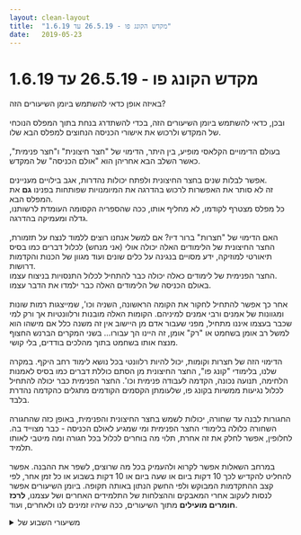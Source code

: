 ```yaml
---
layout: clean-layout
title:  "מקדש הקונג פו - 26.5.19 עד 1.6.19"
date:   2019-05-23
---
```

# מקדש הקונג פו - 26.5.19 עד 1.6.19 
באיזה אופן כדאי להשתמש ביומן השיעורים הזה?<br> <br> ובכן, כדאי להשתמש ביומן השיעורים הזה, בכדי להשתדרג בנחת בתוך המפלס הנוכחי של המקדש ולרכוש את אישורי הכניסה הנחוצים למפלס הבא שלו.<br> <br> בעולם הדימויים הקלאסי מופיע, בין היתר, הדימוי של &quot;חצר חיצונית&quot; ו&quot;חצר פנימית&quot;, כאשר השלב הבא אחריהן הוא &quot;אולם הכניסה&quot; של המקדש.<br> <br> אפשר לבלות שנים בחצר החיצונית ולפתח יכולות נהדרות, אגב בילויים מעניינים.<br> זה לא סותר את האפשרות לרכוש בהדרגה את המיומנויות שפותחות בפנינו <b>גם</b> את המפלס הבא.<br> כל מפלס מצטרף לקודמו, לא מחליף אותו, ככה שהספריה הקסומה העומדת לרשותנו, גדלה ומעמיקה בהדרגה.<br> <br> האם הדימוי של &quot;חצרות&quot; ברור דיו? אם למשל אנחנו רוצים ללמוד לנצח על תזמורת, החצר החיצונית של הלימודים האלה יכולה אולי (אני מנחש) לכלול דברים כמו בסיס תיאורטי למוזיקה, ידע מסויים בנגינה על כלים שונים ועוד מגוון של הכנות והקדמות דרושות.<br> החצר הפנימית של לימודים כאלה יכולה כבר להתחיל לכלול התנסויות בניצוח עצמו.<br> באולם הכניסה של הלימודים האלה כבר ילמדו את הדבר עצמו.<br> <br> אחר כך אפשר להתחיל לחקור את הקומה הראשונה, השניה וכו&#39;, שמייצגות רמות שונות ומגוונות של אמנים ורבי אמנים למיניהם. הקומות האלה מובנות ורלוונטיות אך ורק למי שכבר בעצמו איננו מתחיל, מפני שעבור אדם מן היישוב אין זה משנה כלל אם מישהו הוא למשל רב אומן בשחמט או &quot;רק&quot; אומן, זה היינו הך עבורו... בשני המקרים הברנש החצוף מנצח אותו בשחמט בתוך מהלכים בודדים, בלי קושי.<br> <br> הדימוי הזה של חצרות וקומות, יכול להיות רלוונטי בכל נושא לימוד רחב היקף. במקרה שלנו, בלימודי &quot;קונג פו&quot;, החצר החיצונית מן הסתם כוללת דברים כמו בסיס לאמנות הלחימה, תנועה נכונה, הקדמה לעבודה פנימית וכו&#39;. החצר הפנימית כבר יכולה להתחיל לכלול נגיעות ממשיות בקונג פו, שלעומתן הקסמים הקודמים מתגלים כהקדמה נהדרת בלבד.<br> <br> החגורות לבנה עד שחורה, יכולות לשמש בחצר החיצונית והפנימית, באופן כזה שהחגורה השחורה כלולה בלימודי החצר הפנימית ומי שמגיע לאולם הכניסה - כבר מצוייד בה. לחלופין, אפשר לחלק את זה אחרת, תלוי מה בוחרים לכלול בכל חגורה ומה מיטבי לאותו תלמיד.<br> <br> במרחב השאלות אפשר לקרוא ולהעמיק בכל מה שרוצים, לשפר את ההבנה. אפשר להחליט להקדיש לכך 10 דקות ביום או שעה ביום או 10 דקות בשבוע או כל זמן אחר, לפי קצב ההתקדמות המבוקש ולפי החשק הנתון באותה תקופה. ביומן השיעורים אפשר לנסות לעקוב אחרי המאבקים וההצלחות של התלמידים האחרים ושל עצמנו, <b>לרכז חומרים מועילים</b> מתוך השיעורים, ככה שיהיו זמינים לנו ולאחרים, ועוד.

<details>
                    <summary>משיעורי השבוע של</summary>
                    
                  </details><details>
                    <summary>> > א' 26.5.2019, "הקשבה מנחה</summary>
                    מכעשרים לשבע בנקודת המפגש עד כעשר ורבע בבית<br> <br> + בנקודת המפגש עם בועז<br> + בצפון הקומה העליונה של גן יעקב, על המעין-גשר שבין שני הפיקוסים הענקיים, עם דניאל וקרן שהיו שם כבר משיעור שש ועם בועז, יניב ובעז.<br> + בדרך ובבית עם עצמי.
                  </details><details>
                    <summary>> > > > m</summary>
                    
                  </details><details>
                    <summary>> > ב' 27.5.2019, "בנייה מחוברת</summary>
                    <b>metadata</b>*<br> על אחת המדשאות בגן העצמאות (זו שמצפון למדשאה הגדולה שבדרומה יש במה)<br> משבע וחצי או קצת אחרי (איחרתי)<br> עם ישי ואסא עד כעשר<br> עם אסא עד כעשר וחצי<br> <br> -----<br> * חלק מדו&quot;חות השיעור שלי מינימליסטיים ומתייחסים יותר למסגרת השיעור ופחות לתוכנו.<br> אני מעלה דו&quot;חות כאלה כי יש בהם תועלת לכשעצמם, וכי הם מסמנים המשך אפשרי.<br> אני מסמן אותם במלה &quot;metadata&quot;, בשאיפה לאתר אותם באמצעותה בקלות בהמשך ולמלא בהם תוכן.
                  </details><details>
                    <summary>ראשון 18:00 "הקשבה מנחה</summary>
                    אררר, כתבתי עכשיו סיכום יחסית מפורט ובטעות הכל נמחק...<br> <br> טוב אני אסתפק בלכתוב שרוב הזמן (נראה לי) עבדתי בצורה עצמאית על שלושה תחומי שיפור שהונחתי לבחור (בחרתי בעבודה רגשית/הכלת רגשות, חיבור לעצמי לסביבה והתנהלות עם כסף ושפע) ובחלקו עבדתי עם קרן על כל מיני עבודות שכללו סימונים ותיפוף גוף. <br> <br> הרגשתי שהתקדמתי הרבה בכל הנושאים שעבדתי עליהם.
                  </details><details>
                    <summary>קונג-פו, ראשון 20:00, 26/05 - "הקשבה מנחה</summary>
                    השיעור החל ב 18:50 והסתיים ב 21:45.<br> ביחד עם ריב, בעז ויניב ובחפיפה עם השיעור של 18:00 עם דניאל וקרן.<br> <br> היה לי שיעור מאד נעים וטוב!<br> <br> השיעור שלי כלל עבודה ממושכת על פורמות.<br> תרגול מעולה של חבטות ביחד עם ריב. <br> בהתחלה הדגש היה היכולת להוציא חבטות בעוצמה מטווח קצר. ואח&quot;כ הדגש היה לההפך למכונת חבטות יעילה יותר. היה לי נחמד להיזכר שוב בדימוי הזה. כחלק מהדגש השני, עשינו כמה סבבים. סבב ראשון היה של 100 חבטות בקצב ובעוצמה שנבחר. אח&quot;כ שלושה סבבים של עשר חבטות, ולבסוף 5*3 כאשר כל אחד בוחר משהו שהוא רוצה להשתפר בו. אני בחרתי בחיבור שלם יותר ללחימה כשבין היתר זה אומר לזכור להיות מוגן.<br> תרגול מהנה של הזזות ביחד עם דניאל. נעזרתי בדימוי של דניאל - להצליח לגייס הרבה יותר כח.<br> עזרה נהדרת מריב שהגיעה בעקבות בקשה שלי לשפר את היכולת לנהל את הזמן באופן יעיל יותר. להיות מומחה בניהול פרקי זמן שונים. אם זה דקה, דקות בודדות, שעות חצי יום... זה היה מצויין ואני משתמש בזה במידת מה במהלך היום הנוכחי.
                  </details><details>
                    <summary>שיעור יום שני בוקר 27.5.19 – "השיעור שלי</summary>
                    שעת הגעה לנק&#39; המפגש: 6:25 – סיום השיעור שלי: 8:05 – משת&#39;: אינגריד, יואב – מנחה: בן, אינגריד<br> הדגש שלי לשיעור הזה: לחוות את הגוף, להעצים את הנוכחות שלי וליהנות.<br> בן הגיע סביב 6:35 והנחה אותי להתחיל את השיעור שלי ושל יואב ברגע שיואב יגיע ולהוביל אותנו לגן דובנוב ולהמשיך שם את השיעור שלנו עד להודעה חדשה.<br> כשיואב הגיע אפשרתי קודם כל מקום למפגש שלנו, שהיה עבורי משמח ומעצים, ואז הודעתי שאני מתחילה את השיעור של שנינו. קיבלנו הנחיה להיות בתשומת לב לכפות הרגליים ולמידע שמתקבל באמצעותם משך ההליכה. כעבור 2-3 ד&#39; נוסף לכך הנחיה: לבצע את ההנחיות תוך כדי מבט בראיה מרחבית.<br> אימון חופשי – התמסרתי להגמשת הגוף שלי, שהיה מעט &quot;חלוד&quot; לאחר 5 ימי נסיעה בחו&quot;ל. אני עדיין זוכרת את החווייה לפני כמה שנים, כשהייתי חוזרת &quot;חלודה&quot; מביקור בחו&quot;ל והגוף הרגיש תפוס וחלוד והיה לי לרגעים ספק אם אצליח להחזיר לו את הגמישות שהייתה לו לפני הנסיעה; כיום, ברור לי שתוך זמן קצר אחזיר לעצמי את הגמישות הגופנית הקודמת, אין לי כל ספק בזה; גם משך התהליך הזה של הגמשה בחזרה למצב הקודם התקצר פלאים. איזה כיף. <br> הפעם שמתי לעצמי דגש גם על שמירת התיק, כל הזמן החזקתי אותו לידי, בתחום מרחב שדה הראיה שלי; כשהתרחקתי כ-10 מ&#39; לקחתי את התיק איתי כדי להיות בטוחה ורגועה.<br> כעבור זמן מה בן נכנס לתוך המרחב ושוחח עם כל אחד בנפרד. בשיחה לשנינו הוא ציין שראה אצלי הצטמצמות בהבדל שבין מצב שבו אני מסתפחת למי שמנחה את השיעור לבין מצב בו אני מנחה. מיד ראיתי על מה הוא מדבר וחוויתי זאת בגוף. בן גם הצביע על כך שכאשר נכנסנו לגן דובנוב לפני כן הוא ראה בשפת גוף שלי &quot;מנהיגות&quot;, כאילו אני לוקחת אחראיות; זה עזר לי לראות בבירור את המצב ההפוך, בו אני הולכת אחרי מי שמנחה והגוף שלי לא ממש נוכח. זה היה ברור וצלול כמו לראות את עצמי על מסך של סרט קולנוע.<br> לאחר זמן מה בן הנחה אותנו לקחת כפפות ולהתאמן בקרב אגרופים. את יואב הנחה להתאמן בקרב קליל, עם מכות &quot;נוצה&quot;; אותי הוא הנחה להתאמן בלהוציא מכות מכאיבות – לא פחות מאתגר מהמכות נוצה של יואב.<br> דגש נוסף של בן שהיה משמעות מאוד: לא להזיק לעצמי – זה היה יותר מאתגר מאשר להימנע מלהזיק לפרטנר. בהתחלה פגשתי את הדפוס הישן שלי של &quot;להתאבד על המשימה&quot;, זה היה מורגש מאוד בצוואר ובברך הימנית שלי. מיד ביצעתי שינוי והקפדתי על תנועות יותר מדויקות, בהצלחה רבה: יותר לא הרגשתי אי נוחות בצוואר או בברך. נזכרתי שבעבר הלא רחוק &quot;תזכורת&quot; כזו בגוף הייתה מעוררת בי פאניקה. נהניתי מעצם היכולת שלי כיום לקבל תזכורת ומיד לבצע שינוי ולהיות בשליטה. עדיין עלה הקול הפנימי שאומר &quot;זה פוגע לך בביצועים&quot;, כלומר, עורר בי תחושה שהמכות שלי פחות אפקטיביות כתוצאה מההתמתנות שלי, אבל תוך כמה שניות היה ברור לי שרק דרך התנועות היותר מתונות ומודעות אוכל להתקדם למכות יותר אפקטיביות. עדיין הגעתי מהר למצב של התנשפות ועייפות, אבל גם נהניתי.<br> כעבור זמן מה (בערך 7:30) בן הודיע לי שתוך כרבע שעה עלי להכריז על סיום השיעור הרשמי, ושהמשימה שלי היא שעצם ההכרזה הזו לא תשפיע כלל על השיעור האישי שלי ושיהיה לי ברור שאלה רק מילים. ההנחיה הזו סקרנה אותי.<br> כעבור כרבע שעה הכרזתי על סיום השיעור הרשמי. זה לא שינה באותו הרגע את ההתנהלות שלי או של יואב. מאוד נהניתי מעצם החוויה הזו. <br> כעבור כמה שניות כן חוויתי שינוי: השלתי מעלי את תחושת האחראיות שבכל זאת החזקתי בתוכי כמנחה. התעורר בי תגובה של &quot;זהו, עכשיו אני חופשיה ואפשר לעשות מה שבא לנו!!!&quot; התעוררה בי שמחה עמוקה ועוצמתית שלא הייתה שם קודם לכן. <br> הצעתי ליואב שנעבור להתאמן יחד; הוא הציע &quot;חיזוק להבים&quot;. כאשר זה הספיק לו אני הצעתי &quot;יד חומקת&quot; – שנינו השתפרנו. שמתי לב שעצם העובדה שאנחנו לא במסגרת של שיעור רשמי, התעורר בי סקרנות, לא הרגשתי כל צורך &quot;להתאבד על משימה&quot; והרגשתי חופשיה כמו ילדה משחקת. תענוג.<br> לאחר מכן ביקשתי מיואב שנתאמן יחד על הפורות כי אני רוצה ללמוד מההבדלים בין הביצועים שלנו. יואב הציע שנתאמן על הפורמה הראשונה עם יד אחת בלבד. זה היה תחילה מאתגר מאוד עבורי, כאילו אני מאבדת את יכולת ההתמצאות במרחב לרגע. לאט לאט הרכבתי את הכל חזרה וקיבלתי תובנות עמוקות ומשמעותיות מהתרגיל הזה. א&quot;כ כל אחד המשיך עצמאית. אני המשכתי להתאמן על הפורמות 2, 3 ו-4.<br> בערך בשעה 8:05 שנינו חווינו רצון לסיים את שיעורנו בגן דובנו וצעדנו יחד עד לרח&#39; שאול המלך.<br> איזה כיף לחזור לשיעורי הקונג פו אחרי היעדרות של כמה ימים.
                  </details><details>
                    <summary>"בנייה מחוברת", שני ערב, 27.5.1</summary>
                    עם אסא וריב.<br> <br> נאספים לפני שמונה והולכים לכיוון גן העצמאות.<br> <br> מה שזכור לי מזמן זה זה משפט שעבר לי בראש &quot;the gentle pull&quot;, שהצביע לי על פעולה פנימית של כמו משיכה עדינה של עצמי מאיזשהו סרט.<br> זה יכול להתבטא ברגע של אי הסכמה להישאב לאיזו מחשבה, וזה מרגיש נעים, כמו משחק כייפי כזה.<br> <br> מגיעים לדשא בגן העצמאות.<br> <br> היה שלב שבו נתנו יהלומים אחד לשני בדמות משהו שיכול לעזור. היהלום שאסא הביא לי היה להיות יכול לפרק זמן כלשהו להיות יציב פנימית. זה מצד אחד משהו שלגמרי בא לי להיות יכול. מצד שני זה קצת היה לי לא נעים לשמוע. כאילו, מה אני לא יכול? הייתה איזו התנגדות בי לשמע מה שאמר, ועם זאת משיכה לזה, וידיעה כי זה טוב מאוד עבורי לצמוח בזה.<br> <br> כל השיעור (ושמא רוב החיים) היה מעין ניסיון בכלל להיות שם. אני חש בחיים בכלליות מצד אחד אדישות גדולה, ומצד שני בעיות קטנות שלא נותנות לי מנוח. כך גם בשיעור ברובו. אני גם רואה עכשיו שיש לי שליליות בנוגע למצב הזה. אבל גם יותר קבלה מפעם.<br> <br> סיום בשבילי ב22:01.<br> <br> <br>
                  </details><details>
                    <summary>> > זה כאיל</summary>
                    יש חלון שקוף חלקית ביני ובין הכל. כך שמה שמגיע אלי מגיע דרך מסננת כלשהי, ולא יכול ממש לגעת.<br> <br> היו בשיעור הרבה דברים שאני יכול לראות את היופי בהם, ועם זאת הם לא נגעו בי. אבל כן נגעו ברמה מסויימת. <br> <br> ויש לי התנגדות לרשום אותם בסיכום, כאילו משהו בי אומר לי שאם לא חוויתי חוויה נקייה ושלמה, זה לא שווה.
                  </details><details>
                    <summary>"הקשבה מנחה", ראשון ערב, 26.5.1</summary>
                    כשהגעתי לאזור המפגש פגשתי את בן שכיוון אותי לעבר מיקום מסוים, שם כבר התאמנו מס&#39; תלמידים.<br> התחלתי את השיעור קרוב ל19:30 בטיפוס קשוב על העץ המרשים שעומד שם. ישבתי / שכבתי על ענפים שונים של העץ.<br> זה היה ממש מהנה ומחבר. הרגשתי / דימיתי שהעץ נהנה מנוכחותי גם כן.<br> הרגשתי שיש בתוכי שמש ענקית עם יכולות ריפוי עצומות.<br> <br> מתישהו עברתי להיזכר ולבצע את התחלת הפורמה החדשה שלמדתי.<br> יניב לימד אותי בהרבה סבלנות מקטע נוסף באורך דומה לזה שכבר הכרתי.<br> משהו בי מאד נהנה לתרגל זאת (אולי גם עם מרכיב של התמכרות)<br> הפסקתי כשהרגשתי שמיציתי והיה לי חם מדי.<br> <br> התישבתי למדיטציה. פגשתי חלק בתוכי שנמצא במצוקה גדולה ויאוש. <br> נתתי לאור השמש שבפנים לשטוף אותו וזה היה מרטיט ומרפא.<br> איזה קול פנימי אמר שיש טונות של כאב, והתשובה שעלתה היתה שיש אינסוף אור.<br> <br> מתישהו הרגשתי שהגוף שלי חם ומזיע באופן שיכול להיות לא בריא עבורי. ניסיתי למצוא מקום מאוורר יותר לעבוד בו ללא הצלחה רבה.<br> זיהיתי רצון בתוכי לסיים את השיעור.<br> החלטתי לשבת למדיטציה שעשויה להוות סגירה לשיעור שלי:<br> נתתי למה שעברתי להטמע בתוכי טוב יותר.<br> שדרגתי בדמיון את הימים הקרובים בחיים שלי.<br> <br> לבסוף אמרתי לבן ש&quot;נראה לי שאני רוצה לסיים את השיעור&quot; (רציתי להשאיר דלת פתוחה לאפשרויות חדשות להופיע)<br> בן שאל אם אני מרגיש שהשיעור שלי הסתיים. התבוננתי פנימה ועניתי שאני לא יודע.<br> הוא הזמין אותי להרגיש מה עוד אני רוצה לקבל מהשיעור... בשביל החיים שלי, דברים שאני רוצה לפתור וכדומה...<br> ישר הרגשתי את הרצון להתחבר עוד לשמש הזו שהרגשתי בתוכי, לאפשר לה לפעול עליי.<br> בן הציע שאם אני יודע מה אני רוצה, אבל עוד לא יודע איך להשיג את זה, אז עדיף, בדרך כלל, להישאר עם ה&quot;מה&quot; במצב כזה, להיות קשוב למה שיגיע...<br> <br> התבוננתי פנימה בעמידה, ובהמשך בישיבה. הורדתי נעליים.<br> לאחר זמן לא רב הונחינו לעבור לאזור &quot;הבריכה השקועה&quot;. זה נמצא ברחבה פתוחה והיתה שם בריזה נעימה וקרירה.<br> עבדתי קצת על חיבור לקרקע ועל גמישות.<br> השתמשתי במשפט &quot;יש אינסוף אור&quot;.<br> בהמשך התקרבתי לשאר השותפים לחלק הזה בשיעור (בועז, יניב וריב) וניסיתי להפתח לעבודה משותפת.<br> <br> ריב הציע לי לעשות משהו ביחד. אמרתי שאני רוצה לגעת בנושאים מהחיים.<br> שיתפנו במטרות / אתגרים שלנו . בהמשך גם בועז ויניב הצטרפו לעבודה. שיתפנו והצענו פתרונות.<br> <br> העליתי את הרצון שלי לפתור ולשחרר פחדים וחסמים הקשורים בלימודים האינטרנטיים שלי. את חוסר הוודאות שיש לי לגבי כל מני דברים, מה לעשות וממה להמנע...<br> נשאלתי (לא בשביל לקבל תשובה כמו כדי להפנות את תשומת לבי) - האם החסמים האלה טכניים או מהותיים?<br> האם פתרון של זה יאפשר לי באמת להתקדם או שיש חסמים מהותיים, שרק מציגים עצמם כשאלות טכניות, ועם כל פתרון של אתגר מסוים ילבשו במהרה צורה חדשה<br> <br> החלק הזה של השיעור היה לי מאד נעים ומיוחד... היתה בי איזו פתיחות.<br> ברמה הפיזית הגוף שלי רעד (מקור ומשחרור של חסמים הקשורים לביטוי), ובה בעת לא חוויתי את זה כמצוקה או הרגשה ש&quot;קר לי&quot;.<br> <br> בהתייחסות נוספת הוצע לי לשים לב לשתי נקודות:<br> 1. שההתקדמות שלי בלימודים מורכבת ממקטעים שונים, שמה שמעסיק ומאתגר אותי בחודש הזה למשל, שונה ממה שיעסיק אותי בעוד חודש או מדברים שהיו לפני חודש.<br> 2. להיות מתבונן מעורב בלימודים שלי, ולא כמישהו שמשקיף מהצד.<br> (בערך, יכול להיות שלא הבנתי עד הסוף את שנאמר לי)<br> <br> המשכתי את השיעור גם בדרך חזרה, בשיחה עם בועז וקניית פלאפל, אף שלא כל כך זכרתי רוב אותו זמן שהשיעור שלי נמשך.<br> היה כיף וקצת מוזר ללכת יחף בסביבה עירונית.<br> לבסוף התיישבתי לנעול נעליים על ספסל שמנגן כשמתישבים עליו, ובכך גלשתי מהשיעור אל המשך היום שלי...<br> <br>
                  </details><details>
                    <summary>רביעי ערב 29.5.19 - "קטן עלי</summary>
                    שיעור בית מול המחשב, שהתחלתי ב-19:33.<br> <br> קראתי עקבות ביומן השיעורים.<br> <br> תוך שיפור הראיה והרפיית העיניים.<br> <br> לפני שהגעתי בכלל לקרוא ברשומות שלי (ההנחיה הראשונה לשיעור הנוכחי) גלשתי לי ברשומות של אחרים, והגעתי אפילו לפורום המדיטציה.<br> <br> חיפשתי עקבות שהשארתי משיעורים, וקראתי בהנאה והשתאות. נזכרתי.<br> התרומה הראשונה שלי היא מ-2015...<br> <br> הזמינות המוצקה של זיכרון כתוב.<br> קריאה בתיעוד מעוררת ניצנוץ-מראה אצלי, ומחזירה אותי להתרחשות שכנראה הייתה אובדת לנצח לולא השכלתי לכתוב אותה.
                  </details><details>
                    <summary>שני בוקר 26.5.19 ״השיעור שלי</summary>
                    משאיר לעצמי עקבות קצרים<br> משתתפים: אינגריד, בן,<br> שעת הגעה 06:30 ישנתי טוב, קמתי טוב, צלילות גבוהה. בוקר נעים. <br> שינוי מיקום מיידי לגינת דובנוב, תחושה של כל כף הרגל תוך הליכה. אני מוסיף לעצמי גם קשב נוסף<br> ״אימון חופשי״ מונח שבו השתמשה אינגריד. המיקוד הזה העניק לי סשן איכותי. <br> עבודת בעיטות, עבודות נמוכות (להמשיך לתרגל) חיזוק הגוף מתוך קשב אליו. הגוף ״מחליט״ כמה שכיבות סמיכה אני עושה. להפתעתי הוא עשה יותר ממה שאני הייתי ״מבקש״ ממנו. חמוד, דגש מעניין לאימונים הבאים. <br> עבודת כפפות עדינה עם אינגריד. המיקוד שלי על עדינות. עבודה על השקטת כל הרעשים שצצים במהלך העבודה. <br> ראיה שלמה של הפרטנרית, שמירת פנים.<br> הנחיה של בן לאינגריד על הכרזה על סיום השיעור והתבוננות על זה. הבוקר היה ברור לי שזה לא סיום השיעור שלי. <br> המשכתי בתרגול מהנה של פורמה ראשונה, כל יד בנפרד, אימון בעיטות נמוך, עבודת זוגות של יד חומקת וחיזוק להבים. סיום בעבודה פנימית. לראות קטעים מהיום שלי סיום בערך ב 08:10
                  </details><details>
                    <summary>רביעי בוקר 29.5.19 ״מרחבים פתוחים</summary>
                    משתתפות: אינגריד, תרצה<br> עבודה עם הנחיות. להרגיש שמחה. מרגיש התנגדות פנימית. אולי זה הבוקר? מנסח מחדש: לאפשר לעצמי להרגיש את השמחה.<br> גינת דובנוב - עבודה גופנית מיטיבה. ממשיך את העבודה עם הקשב הגופני. הקשב קובע את רמת האינטנסיביות של האימון. <br> עבודה תנועתית מיטיבה ומהנה. עבודה נמוכה. <br> סיום השיעור הרשמי. <br> ממשיך את השיעור. עבודה פנימית. הצצה לרמה הבאה. מקבל הדרכה על עבודה תנועתית עדינה. <br> סיום שיעור 08:25
                  </details><details>
                    <summary>שני ערב 27.5.19 "בנייה מחוברת" - עם שיר :</summary>
                    שיער נפלא עם שיר<br> כיוונתי אותו שהוא יהיה לי ממש מדוייק, ויהיה משופר מהשיעור שהיה לפני. זה גרם לי ממש ללכת על מה שירים אותנו ויעשה רק טוב.<br> הלכנו ברחבי גן העצמאות, לאורך הים גם, בסוף ישבנו ליד הדק של המרינה ושם התקדמנו ב-6 מרחבי הבוקר שלנו (לכל אחת יש מרחבים אחרים או דומים). זה היה מצויין. הקדשנו דקה לכל מרחב וככה גם קיבלנו המחשה שאפשר לעשות אותם בכל יום.<br> <br>
                  </details><details>
                    <summary>שעור רביעי בוקר 29.5.19 – "מרחבים פתוחים</summary>
                    שעת הגעה שלי: 6:30 – סיום השיעור שלי: 8:40 – משת&#39;: יואב, תרצה, אינגריד – מנחה: אינגריד<br> הדגש האישי שלי לשיעור: נוכחות ושמחה, הימנעות מאחראיות יתר<br> עם תחילת השיעור קיבלנו הנחיה תחילה להעלות בדמיוננו חוויה ברורה של שמחה, תוך מיקוד על החוויה הפיזית. לאחר מכן התחלנו לצעוד. התרגיל אפשר לי להגיע לחווה מובהקת של שמחה, לחוות אותה בגוף, חדה וברורה כמו כאב; תו שניות זה העלה בגופי הרבה אנרגיה זמינה. תוך כדי הליכה הונחינו להתבונן מסביב ולשתף בקול רם על נקודות/ עצמים במרחב מסביב שמעוררים בנו תחושת שמחה. שמתי לב שרוב הזמן אני מדברת. כשציינתי שמגדל האנטנות של הקריה נראה לי יפה ומשמח התחלתי לחשוב שאין כל קשר בין הרגש שלי לבין העצמים שלכאורה מעוררים בי שמחה, אלא שאני חווה – ללא שום קשר לגירוי חיצוני – שחה עוצמתית ושהשמחה הזו היא שצובעת את הסביבה בשמחה וגורמת לי לחשבו באותו הרגע שמגדל האנטנות של הקריה נראה יפה.<br> גם תרצה ציינה פה ושם משהו יפה, כגון גווני הירוק של עץ פיקוס ענק בשד&#39; שאול המלך ועוד – זיהיתי בהם את &quot;עין הציירת&quot;. יואב שתק. <br> זיהיתי כאן כמה הצלחות שלי: א) לא נבהלתי מעוצמת השמחה שלי (כאילו אני קצת שיכורה), ב) לא לקחתי אחראיות על הפער בחוויה שלי לבין זו של תרצה ויואב; ג) הצלחתי לשמור בכל עת על תשומת לב לכך שהשיעור כרגע עובר דרכי וגם להרגיש חופשיה. הישגים מדהימים מבחינתי.<br> הונחינו לעבור לשיחה חופשית, עדיין תוך כדי הליכה. בשיחה החופשית גיליתי דברים מרתקים: אינגריד חוותה אנרגיות עוצמתיות של שמחה; תרצה סיפרה שתחילה ההנחיה להעלות שמחה בגוף עוררה בה התנגדות, כיוון שהיא באה עם הרבה עיצב ועייפות (מילים שלי); יואב סיפר שההנחיה תחילה עוררה בו התנגדות כי זה הוא לחלוטין לא חווה כל שמחה וזה נראה לו מזויף, אבל אז החליט &quot;לזרום עם זה&quot; ולנסות. זה הבהיר לי בתור מנחה עד כמה הנחיה זו הייתה מאתגרת, יותר ממה שהייתי מודעת לכך. רשמתי לפני להיות יותר זהירה או שקולה, או פשוט לשים לב איפה התלמידים האחרים נמצאים כשאני מעבירה הנחיה. <br> הגענו לגן דובנוב, לרחבת המתקנים, והונחינו לעבור לאימון חופשי, לפי מה שמתאים לכל אחד. שלושתנו רשמתנו דברים במחברת. הרפיתי מלקיחת אחריות כל שהיא, רק מדי פעם בחנתי את האפשרות להעביר הנחיה חדשה ונמנעתי מכך כי הרגשתי שאין בכך כל צורך. לקראת הרגע שבו התכוונתי להכריז על סיום השיעור הרשמי שקלתי אם לעשות עבודה פנימית וקיבלתי מידע שאין צורך בכך, שזה עלול להפריע, כי כל אחד מאיתנו היה במקום מושלם.<br> סביב השעה 7:45 הכרזתי על סיום השיעור הרשמי. הקפדתי על העדר דרמטיות או טקסיות, כדי שלא להפריע לזרימה של כל אחד. וידאתי שכולם שמעו. המעבר מהשיעור הרשמי לשיעור הפרטי שלי לא הרגיש משהו מיוחד – איזו הצלחה מבחינתי!<br> מיד לאחר מכן חוויתי עייפות עצומה, עם חולשה ברגליים, כשקודם לכן ביצעתי תרגילי כושר, אבל אני לא חושבת שזה קשור. אולי מיעוט שעות שינה. היה נראה לי שזה התהפכות ממצב השמחה העוצמתי שחוויתי קודם לכן – כשאני מפשרת את האנרגיות שלי &quot;בלי חשבון&quot;. בעבר עייפות פתאומית כזו (המוכרת לי היטב) הייתה מבהילה אותי. הפעם פשוט בחרתי להתמקד בעייפות בגוף, להרפות מכל מאמץ פיזי ולצלול לתוך החוויה. כעבור 5-10 ד&#39; חזרו כוחתיי. התובנה שלי: יש לי בראש משוואה: &quot;נוכחות וצלילות = מאמץ/ אנרגיה&quot; ו&quot;מנוחה/ הרפייה = פסיביות/ רפיסות&quot;. התחלתי תוך כדי מנוחה לעבוד על הגדרה מחדש של הנוסחה הזו, כך שאהיה מסוגלת להיות נוכחת, חדה וערנית ללא מאמץ יתר.<br> שאלתי אם מישהו רוצה לעבוד איתי בעבודה משותפת. תרצה הציעה את עצמה ותרגלנו מעט חיזוק להבים. לאחר מכן הצעתי לתרצה מסאג&#39;, כיוון שהיא ציינה שכואב לה בכתף. עבורי זו הייתה הזדמנות לתרגל את הנוסחה החדשה של נוכחות וחדות ללא מאמץ יתר. הצלחתי. תרצה הרגישה שחרור משמעותי.
                  </details><details>
                    <summary>> > תיקון שעת סיו</summary>
                    סיימנו מעט אחרי יואב, אז כנראה ב-8:30 ולא 8:40
                  </details><details>
                    <summary>שני ערב 27.5.19 "בנייה מחוברת</summary>
                    הגעתי הפעם מוקדם יותר, ב- 19:22 אם אני זוכר נכון, ונכנסתי לשיעור דקה או שתיים אחר כך. <br> <br> התחלתי בעמידה סטאטית, תנועה מודעת וביצוע אגרוף ארוך 1.<br> <br> לאחר זמן קצר אני וישי נאספנו על ידי ריב והתחלנו ללכת למקום השיעור. <br> <br> הגעתי טעון באיזה עצב עמוק ומעין תחושת יתמות מעניינת. אני לבד בעולם. היא הייתה גם עצובה אבל גם מענגת ומלאת שקט. והיא המשיכה לכל אורך השיעור. <br> <br> במהלך הדרך קיבלנו הנחיות שונות בכיוון של להבחין ביופי סביבנו. ובשלב כלשהו, בהשראת קבוצת רצים, עברתי למצב ריצה. <br> <br> כשהגענו לשטח השיעור הונחינו להעמיק את החיבור שלנו לסביבה. טיפסתי על עץ ונהניתי לשבת עליו ולנוח בו. <br> <br> השיעור היה כיפי ומלא מנוחה טובה. הרבה ממנו עבר עלי באוטיזם קל בגלל המצב שבו הגעתי. מתוך ההנחיות שקיבלנו זכורה לי במיוחד ההנחיה לשיפור הזריזות באמצעות משחק תפיסת הידיים, וההנחיה לשיפור הראיה באמצעות זה שיוצאים אלינו בסדרה של חבטות ואנחנו בעיקר משתדלים לראות כל מה שקורה. <br> <br> לאחר סיום החלק עם ישי היה לי ולריב עוד חלק שבו מצאנו שלושה קסמים:<br> 1. לתת לשקט לטפל בזה (העמקתי לתוכו הרבה בשיעור רביעי המיוחד שהיה לי בהמשך השבוע)<br> 2. העולם מדבר אלי ללא הרף, ואני נענה אליו ללא הרף, כל הזמן. וזה מיטיב. &quot;בתקשורת רצופה עם הגוף הגדול&quot;.<br> 3. אינני זוכר כרגע את הקסם השלישי. כשאזכר אוסיף אותו כתגובה למטה. <br> <br> דברים נוספים שעלו - <br> יכולת על בלסדר דברים ולפתור בעיות (בהשראת הסידרה לימיטלס)<br> המלצה לעסוק בציור :) <br> <br> תודה רבה!!<br>
                  </details><details>
                    <summary>"קטן עלי", רביעי ערב, 30.5.1</summary>
                    שיעור מגניב עם קרן. נותנים הנחיות בסדר חופשי. נהנתי מהעבודה עם קרן, וראיתי שנוכחותה תורמת לי. הרבה בזכות הנוכחות שלה היו כמה פעמים בשיעור שכמו הרמתי את עצמי למקום טוב יותר. <br> <br> היא הגיעה זמן מה אחרי. עד שהיא הגיעה הספקתי לעבור לא מעט. גם בחלק הזה היו רגעים של כמו להרים את עצמי. אני חושב שזה היה בחלק הזה שנתתי לעצמי הנחיה לתת למראות לחלחל אלי יותר. זה היה כיף.<br> <br> כשהיא הגיעה היה קצת זמן בנפרד, ואני אמרתי לה שאם היא רוצה שתגיד לי כשבא לה ואולי נעשה משהו ביחד. <br> היא ראתה אותי פוסע לאט ושאלה מה זה. ואז שנינו עשינו את זה קצת. הליכה קשובה כזאת. ההליכה עזרה לי להיות יותר מעוגן.<br> <br> אחר כך היו כל מיני תרגילים. תנועה חופשית ומענגת, התייחסות אלי כתינוק ונענוע את עצמי, בחירת עוגן ושימוש בו לאורך מקטע מסויים (נגיד תחושת כפות הרגליים על הקרקע), קרב איגרוף עם כפפות, משחק הידיים המנסות להגיע לידיים של השני תוך מבט בעיניים כשנקודת המוצא היא הידיים אחד של השני זו על זו, תחושת האנרגיה של הגוף, מתן לשיעור כמו להינמס אל תוך היום ולהיטמע בו, לראות יופי (בדיוק כשבאתי להגיד משהו כזה, קרן הציעה את זה, זה היה ממש מגניב). ועוד.<br> <br> במהלך השיעור עברנו לכיכר רבין, לאחר שבן בא ואמר שבאפשרותנו לשנות מיקום. בדרך עברנו בקניון גן העיר לשירותים.<br> <br> הגעתי לנקודת המפגש בחמש. השיעור הסתיים בשמונה וחמישה. קרן הגיעה בטח סביב רבע לשש. עזבנו את נקודת המפגש בשבע ועשרה כזה.<br> <br> אני מרגיש שהוא נתן לי מוטיבציה שהתבטאה היום בכמה פעמים שכמו הרמתי את עצמי.
                  </details><details>
                    <summary>> > תיקון תאריך: 29.5.1</summary>
                    
                  </details><details>
                    <summary>"חלקי השלם" שלישי ערב 2019052</summary>
                    8:55<br> <br> קונג פו מחולק לעשר חתיכות.&nbsp;&nbsp;(שימוש בקלות בכלי הכתיבה לעבודה מסוג כזה)<br> אמונות הלחימה<br> למידה התפתחות ושינוי<br> אמנות הגוף והתנועה<br> איפשור ועבודות פנימיות.<br> אמנות הבריאות<br> הצבת מטרות.<br> תקשורת עם עצמי, דרור, היכולת לתקשר את עצמי החוצה<br> הנאה<br> פרנסה והתקדמות<br> זוגיות<br> <br> שבע המטרות בשנה שעברה + ניקוד מ 0-100<br> 1. שלמות החסרונות - אי המרת החוסר בכעס תוקפנות. 25 השתפרות קלה.<br> 2. תנועתיות 0 ( אמנם לאורך השנה זה זז אך עכשיו אני מרגיש שזה פחות טוב )<br> 3. אמנות הלחימה - 60 ( הקרב המצחיק.. אני מנצח את דרור של שנה שעברה אך לא בקלות )<br> 4. פרנסה - 70 <br> 5. השבחה, תהליך רקע&nbsp;&nbsp;- 10<br> 6 ״הדרור״. הכרה בעצמי 50<br> 7. ההנחייה השקטה והנינוחה - 40 <br> <br> משחק חדש מה אני צריך על מנת להגיע ל 100 עד סוף אוגוסט.<br> שתי משימות <br> 1. לכתוב את זה כאן, ביומן השיעורים כך שלפחות אני ובן נזכר במה שנאמר. אז הנה.<br> <br> 1. כיוון של עבודה על בטחון עצמי. צריך עוד ידע אולי.<br> 2. תנועתיות - עבודה יומיומית שישה ימים בשבוע , שעה של עבודה כלשהי, <br> 3. קרבות מכל הסוגים עם פידבק, עבודה זוגיות על חסימות וטכניקות חדשות וישנות.<br> 4. פרנסה - לבקש העלאת משכורת ולהסדיר מצב בינאישי לא הכי נעים עם ראש הצוות שלי.<br> 5. השבחה- קידום התהליך שלי, ידע נוסף.<br> 6. תרגול פנימים + תנועה שנשארת. ידע נוסף.<br> 7.&nbsp;&nbsp;לחזור לתרגל עוד הנחיות , בפורמטי שיעור של עצמי ובהנחיות שיוצאות ממני.<br> <br> משימה שניה לתאר כל שיעור עד אוגוסט את הדרך עבור כל מטרה.<br> <br> איך אני נכנס למשימה הזו.<br> לא לראות אותה כמשימת סטודנטים שאני חייב.<br> יותר כמשחק. איך אני מכוונן אותה כך שהיא תיהיה טובה עבורי? <br> <br>  הנחייה לדמיין את הדרך הביתה את התחנה הבאה.<br> מה אני יכול לקחת ממנה. מה אני יכול ללמוד? <br> לסיים את השיעור שלי (שאותו אנחנו קובעים) בעת הכניסה הביתה.<br> איך אנחנו רוצים להכנס? <br> <br> הנסיעה הבייתה הייתה מרתקת, עבודה על הרפיה. <br> תוך למידה להכניס את שתי כפות הרגלים לתוך הרצועות הקשורות. דבר חדש לי, עד אז רק רגל ימין השתמשה ברצועה.<br> הרפיה תוך שימת לב לדרך. <br> דמיון איך אני יוצא מהרצועות בעצירה פתאומית. <br>  הגעתי ליעד והמשכתי להשתפר בלהיות במקום על האופניים, דבר אפשרי באופניי פיקסי.<br> נכנסתי הביתה&nbsp;&nbsp;22:45 והייתי ממש בטוב.<br>
                  </details><details>
                    <summary>רביעי לילה 29.5.19 "קטן עלי</summary>
                    השיעור שלי החל הפעם בחמישה לתשע והסתיים ב-23:20,<br> הייתי בו לבדי.<br> <br> הגעתי ונכנסתי אל השיעור בתוך תחושה קצת משונה. לא היה איש בנקודת המפגש, והכל הרגיש מאוד נטוש כזה איכשהו. <br> עשיתי ברכה מול העץ הגדול שבפינת הדסה ובן גוריון. בנקודה שבה עשיתי ברכה אינספור פעמים בעבר. במצבי חיים רבים ומגוונים. תמיד הייתה לזה מין חוויה מאפסת כזו. כאילו לא משנה מאיזה מצב חיים הגעתי, כשנעמדתי מול העץ הזה ועשיתי ברכה חזרתי לאיזו נקודה יציבה שבה אני נאסף מחדש. <br> <br> התחלתי להתאמן על האגרוף ארוך 1 שלי ולהרגיש את השקט סביבי שהלך וגבר, הלך והעמיק בהדרגה. תהיתי אם מישהו עומד לבוא להצטרף לשיעור או לא. נהניתי מאוד מלנוע ולהתאמן. נהניתי גם מלשבת ולהיות שם בשקט. <br> <br> עוד נותרה בי ההרגשה הזו של לבדות, של יתמות, שליוותה אותי מתחילת השבוע פחות או יותר. והיא הורשתה עכשיו ממש לקבל רגע מיוחד כי הייתי כל כך לבד בשיעור הזה. לא קיבלתי עבורו אפילו הנחיה אחת. לא פגשתי נפש חיה אחרת מבין התלמידים. נהניתי מזה מאוד. זה היה מין לבדות קדושה כזו. <br> <br> בשעה 21:49 אספתי את התיק ויצאתי לדרך. לא ידעתי בדיוק לאן, למרות שהרגשתי שממתין לי משהו בפיל הלבן והנחתי שאגיע לשם. לאחר זמן מה אכן מצאתי את עצמי שם. <br> <br> כאן החל החלק המשמעותי ביותר בשיעור שלי. לקחתי את הקסם &quot;לתת לשקט לטפל בזה&quot; ותרגלתי אותו זמן ארוך ולעומק. שיחקתי קצת עם הניסוח של זה וניסיתי ואריאציות שונות. לתת לשקט להיטיב איתי, לתת לזה לרפא אותי. כל מיני כאלה. זה לווה לפעמים בתנועה פנימית של להפגיש את מה שיש בי עכשיו עם השקט.<br> <br> התוצאה הייתה מהממת. השקט נהיה עמוק וגדול ועם הרגשה נצחית כזו. לא היה אכפת לי להמשיך ולהמשיך ללא גבול את מה שעשיתי עכשיו. לא רציתי לסיים לעולם כאילו. לא היה בי כל עניין במה שתכננתי לעשות אחרי השיעור למשל. האפקט על המטענים הרגשיים שהיו בי היה מרשים. כמו שני חומרים כימיים שנפגשים, מטען רגשי ושקט, והריאקציה שנוצרת ביניהם. היא הייתה ממשפחת ההתמוססויות. כאשר לפעמים גם חלקים ממטעני האנרגיה מנסים כאילו לברוח לכל מיני איזורים אחרים בי. לפעמים האזורים האלה נהיו זמנית חמים וצורבים כאלה.<br> <br> השקט המוגבר גם הגביר את הרגישות שלי לכל מיני דברים. לצלילים ודברים סביבי. לקולות ולדמויות שבתוכי ולמי שכרגע נמצא כאילו במושב הנהג בתודעה שלי. למי שאני כביכול הנני כרגע. הנחתי גם להם להיפגש עם השקט. ותמיד הגיעה עם זה תחושת רוחב גדולה יותר. <br> <br> פה ושם גם עלה איזה פחד. איזו השפעה תהיה לזה אם אניח לדבר הזה או הזה להתמוסס? עלי ועל אחרים... <br> <br> הייתה לעבודה הזו הרגשה כל כך טובה ומיוחדת. לרגעים יצאתי מתוך איזה גל של עבודה ופקחתי עיניים וההרגשה הייתה שאני נמצא בחיים אחרים עכשיו. שאני בכלל לא מכיר. <br> <br> בסביבות השעה 23:15 החלטתי שאני עומד תכף לסיים את השיעור הרשמי שלי. אבל שאמשיך להיות מודע להמשך השיעור האמתי כל עוד הוא ממשיך ובכוונה להטמיע אותו היטב ביום יום שלי. <br> <br> בשעה 23:20 סיימתי את השיעור הרשמי שלי. המשכתי להסתובב עטוף בשקט הזה. בן ברית רב עוצמה שכזה. הוא ליווה אותי לתוך פגישה עם חברים שהייתה לי. שבתוכה גם שכחתי ממנו קצת, אבל הוא הופיע פה ושם, מזכיר את עצמו. <br> <br> באיזו הנאה אני כותב על זה... <br> <br> שיעור מדהים. <br> תודה!!!
                  </details><details>
                    <summary>רביעי ערב 29.5.19 - רקיחה עצמית "קטן עלי</summary>
                    המייל של בן הגיע אלי רק ב19 למרות שנכתב כבר בצהריים. התבאסתי, אני אוהבת ששיעורי הקונגפו שלי נשזרים בתוך יום העבודה. זה הופך את יום העבודה לקסום. <br> התחלתי את האימון&nbsp;&nbsp;מייד, איזה שינוי קסום, נכנסתי לאיזור קסום. התבוננתי באנשים אחרת, במטופלים, בצוות, עני נחו עליהם והרגשתי את השקט, כמו שמיכל אמרה לי ביום שני כשהתאמנו ביחד, השקט בין הרעש הפנימי לבין הרעש החיצוני, יש שקט. חווית העבודה נהפכה לאחרת. סיימתי את העבודה מאוחר ונסעתי הבית. הנסיעה היתה אחרת. ההנחיה היתה שקט, לחוש את השקט. הגעתי הביתה והמשכתי בהקשבה לשקט, לקולות , לעונג. הקשבתי לקולות הצרצרים, הצפרדעים, לקולות האנשים , הלילה . ראיתי את האורות המנצנצים ונחתי, מבפנים ומבחוץ. <br> השיעור הרשמי שלי הסתיים ב22:35 .<br> כחצי שעה לאחר מכן קיבלתי טלפון חירום מהעבודה,&nbsp;&nbsp;נסעתי שוב והפעם עבדתי עם המטופלים והצוותים אחרת, כשהשקט היה שם. היה מדהים לראות איך השקט שאני מרגישה מבפנים עובר החוצה ואיך בבלאגן נוצר מרחב שקט שאפשר לעזור ולסייע באופן טוב יותר. <br> השיעור הלא רשמי שלי הסתיים ב2:00 בבוקר. <br> כשאני כותבת עכשיו את כותרת השיעור אני מתפעלת להבין שהכותרת מתאימה בול לשיעור שלי. פלא!<br>
                  </details><details>
                    <summary>שני ערב 27.5.19 - "בנייה מחוברת</summary>
                    מיכל ואני נפגשות בכיכר אתרים, אני מרגישה את הכניסה לשער הקסום. מתחילות ללכת ומקדישות את הזמן ל&quot;שקט&quot;. חווה את השקט בגוף שלי, מגיעות לאיזור גן העצמאות&nbsp;&nbsp;עומדות על הדשא . תמונות מגיל 3 מאותו מקום, הדשא שלפני הגשר להילטון, אני בת שלוש הולכת עם הילדים מהפעוטון ועם העגלה ומאושרת. מצחיק שזה אותו מקום, שהגוף זוכר את החוויה. אני עם מיכל ומרגישה את תחושת האושר כמו ילדה בת שלוש . מיכל ואני ממשיכות להקשיב לשקט. מדברות, נעות ומקשיבות לשקט. אני מסתכלת בסקרנות על הים. הגלים. מתבוננות בסירה שמנסה לחצות את הגלים בלילה. וממשיכות לצעוד , בדרך אולי נמצא את ריב ומיכל תיתן לו את הכפפות. <br> אנחנו ממשיכות לצעוד, להיות בתנועה ואני מעמיקה בשקט - מן שקט שאני לא יכולה להעביר אותו במילים. כשאני עם מיכל אני חווה אותו ומבינה שזה שקט טוב יותר. עוצרות מעל הצוק שאחרי הילטון. היכן שהאנדרטה לזכר 2 הטייסים ומקדישות את הזמן לתנועה ולהתבוננות שקטה. אני מתפעלת מהיופי שסביבי. אין גבול ליופי. כשאני חווה את השקט אני מסוגלת לחוש את יופי הבריאה שמסביבי בין אם זה טבע, אנשים, או כל דבר אחר. השקט מאפשר לי לראות טוב יותר לעומק את היופי הטמון בכל דבר. זה כיף לדעת את זה . זה די מגניב. ממשיכות לצעוד, מתיישבות על הספסל בדק ועושות את 6 הרבדים של בוקר של פלא בשש דקות, בעצם זה היה 7 דקות. מיכל אחראית על השעון. השקט מעמיק. השיעור הסתיים. טוב לי בכל המימדים. אני מאושרת.
                  </details><details>
                    <summary>> > מקסים מה שכתבת</summary>
                    השקט ממש עבר דרך הטקסט
                  </details><details>
                    <summary>שבת 16, 1.6.19 "זחילה, קימה, הליכה</summary>
                    סשן בריאה קצרצר שעשיתי בבית הפך את השיעור הזה לקסום.<br> הגעתי זמן מה לפני 15 בצהריים, התיישבתי ופתחתי את המחברת. כפי שראיתי בדמיוני את עצמי עושה. כתבתי בה שני אנטרים:<br> <br> הראשון - תוצרי השיעור הרצויים להיום (התייחסתי לצורך העניין לשיעור הקונג פו ושיעור אמנות היכולת כשיעור אחד ארוך.)<br> <br> השני - איך זה משתקף בחיי, כבר מהערב/מחר. <br> <br> כל הדברים שביקשתי לי השתקפו היטב בשיעור שלי. <br> למשל - השקט כבעל ברית שהולך איתי. (שם קוד: אוגיון)<br> למשל - אבחון וריפוי בהקשר של קולות פנימיים מגבילים<br> <br> דברים שקוששתי לי מתוך השיעור:<br> תנועה פנימית נפלאה - לתת לשקט לגעת לי בלב<br> תשומת לב לכיווצים (בלי לנסות לשחרר אותם), ניתוקים, ומבנים מזיקים בתוכי. <br> הליכה על 4 עם האצבעות, בעיקר לצורך חיזוק האחיזה.<br> היכולת לצייר לי מציאויות כמו קלפי הטארוט מספרי אמבר (שם קוד: מרלין)<br> חידוד החושים - להבחין במבנים עדינים מרחוק תוך הרפיית העיניים. להניח לשקט להיות חוש נוסף. לחוש את העולם באמצעותו. <br> <br> שיעור יפהפה, תודה!!!
                  </details><details>
                    <summary>> > זמנים ומשתתפי</summary>
                    השיעור הסתיים עבורי בסביבות 19:30 אני מעריך. לא בדקתי. <br> בחלקו הראשון השתתפו מלבדי גם אלון, עומרי והדר<br> בחלקו השני השתתפו גם ריב, תרצה ומאיה<br> בן הופיע במהלך החלק הראשון ושלף אותי. ואחר כך הנחה את גם את החלק השני של השיעור. <br> <br>
                  </details><details>
                    <summary>"זחילה, קימה, הליכה" שבת 16:00 1.</summary>
                    בהתחלה 3 מיקודים -<br> לשים לב לצלילים <br> לשים לב לכך שאנחנו בתוך חומר (אוויר) ונושמים חומר, כמו שדג נושם מים<br> לשים לב לצבעוניות (ויזואלי) כמו סריקה של גרפיקה של משחק מחשב<br> <br> רגש הודיה לאסא שמחזיק את תחילת השיעור מביא נוכחות<br> <br> לדמיין רמה גבוהה יותר (נניח במדיטציה) תוך כדי תרגול<br> <br> פורמט נחמד מאד כל פעם אחד אחר מנהל את השיעור.<br> <br> היה לי מעניין במיוחד -<br> א. לתאר את משרת החלומות.<br> ב. 5 דקות אירובי שיצרתי.<br> ג. לבטא בגוף (תנוחה) מול אחרים את מה שאני מרגיש בזמן אמת.<br> ד. הזזות.<br> <br> מחשבה - ארצה בעתיד ללמוד דרמה-תרפיה או פסיכודרמה. לעבוד על ביטוי/הבעה ככלי מרפא.<br> ארצה גם להפוך עבודה פנימית של קשב לשגרה.<br> <br> <br>
                  </details><details>
                    <summary>יום שלישי 26.05.2019 תשע בער</summary>
                    משוחזר ממסמך שהקלדתי באותו ערב<br> --<br> סיכום שיעור 28.05<br> הגעה, רגיעה, נשימה<br> פירוק של הקונג פו ל10 איכויות<br>  אני קלטתי את ההוראה&nbsp;&nbsp;כפירוק של הקונג פו שאני עוסק בו כרגע ל 10 איכויות.<br> בחירה של שלוש מתוכן. עבודה עליהן<br> השוואה והקראה של החלקים.<br> בדיקה של בן כשהוא מקריא חלקים אפשריים, לראות אם נכללו בתוכו. <br> מול העבודות&nbsp;&nbsp;שלא נכללו לבצע עבודה מסוימת של הכללה איך היה נראה הם היו כלולים.<br> המשך עבודה על שלוש האיכויות שבחרתי במקביל לשמירה מסוימת על הסביבה.<br> לבצע עבודה של דמיון: שיפור מצבי עד שאחזור מהשיעור ואם אסיים לעבוד על שיפור מצבי הגופני.<br> המשכתי לעבוד על מצבי הגופני.<br> בן עצר וביקש ממני לנסות לעשות עבודה גופנית תוך דקה שתעלה על החמש דקות שהערכתי שעבדת עד עכשיו לבדוק אם הצלחתי להתעלות.<br> להערכתי כן הצלחתי באותה דקה לייצר תנועה ממשית (פנימית ניסיתי ליצור תנועה שטטהר ותרפא). <br> התבקשתי בשלושה ניחושים לנחש מה תהיה העבודה הבאה, לא הצלחתי ,העבודה הייתה להרפות ולטפל בראייה ללא משקפיים, עובדה מעניינת בהקשר זה שחשבתי במהלך התרגול להסיר את המשקפיים ושכחתי? לא ברור לי למען האמת מתי הסרתי ומתי החזרתי אותם. כנראה שיש איזשהו אלמנט של חוסר תשומת לב בזה.<br> בן הפסיק את התרגול האישי על שיפור הראיה הפיזית. וביקש ממני ומדותן להרפות את הפנים וספיציפית&nbsp;&nbsp;את שרירי העיניים וגם לשים לב למטענים הקשורים לזה (מטענים. לא ניסוח שלו, לא זוכר למען האמת את הניסוח המדויק)<br> התרגיל האחרון היה לשפר את מצבו עד שנגיע הביתה, הדרך הביתה היא זמן התרגול ה&quot;מקדש&quot; של התרגול והתרגיל מסתיים כשנגיע הביתה במצב משופר. כך היה.<br> באופן כללי הגעתי לשיעור יחסית טעון במעין &quot;גיהנום&quot; או ייסורים אישיים, תוך כדי עבודה הגיהנום והייסורים התחברו להוויה שונה מרפאת יותר. תוך כדי ייסורים ראיתי איך הם צד שני של משהו אחר ראיתי מידה את האשליה בהם אבל גם את האשלייה שקיימת במצב רוממות.&nbsp;&nbsp; <br> <br> <br>
                  </details><a href="javascript:history.back()">בית</a>